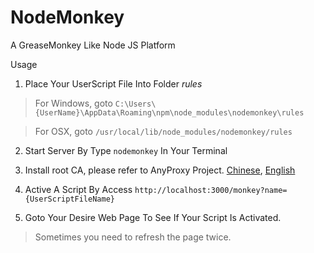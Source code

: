 # NodeMonkey
A GreaseMonkey Like Node JS Platform

Usage

1. Place Your UserScript File Into Folder _*rules*_
>For Windows, goto `C:\Users\{UserName}\AppData\Roaming\npm\node_modules\nodemonkey\rules`

>For OSX, goto `/usr/local/lib/node_modules/nodemonkey/rules`


2. Start Server By Type `nodemonkey` In Your Terminal


3. Install root CA, please refer to AnyProxy Project. [Chinese](https://github.com/alibaba/anyproxy/wiki/HTTPS%E7%9B%B8%E5%85%B3%E6%95%99%E7%A8%8B), [English](https://github.com/alibaba/anyproxy/wiki/How-to-config-https-proxy)


4. Active A Script By Access `http://localhost:3000/monkey?name={UserScriptFileName}`


5. Goto Your Desire Web Page To See If Your Script Is Activated.
>Sometimes you need to refresh the page twice.
